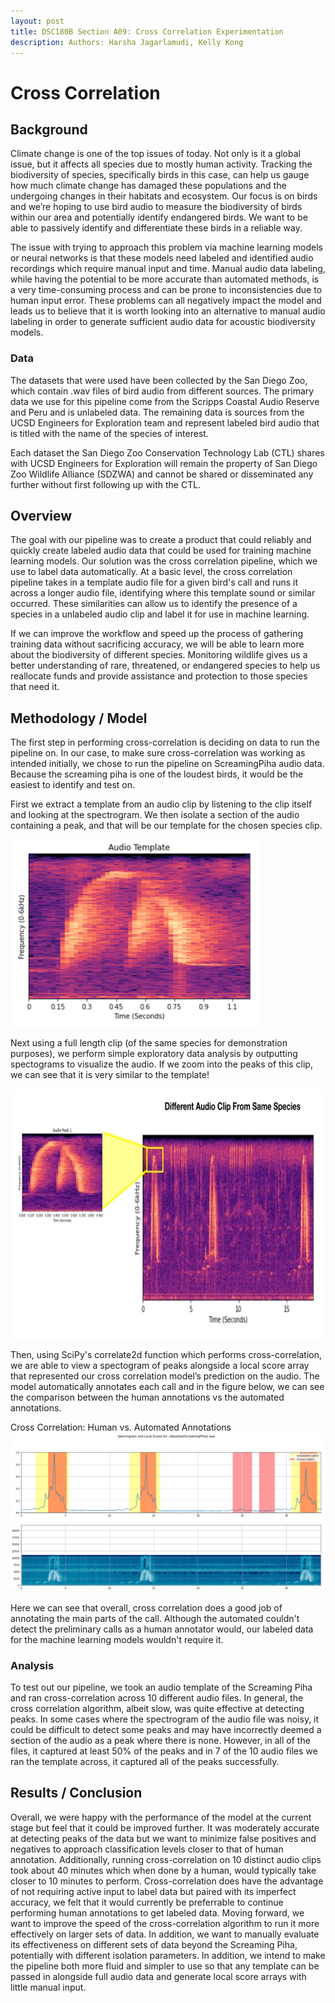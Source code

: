 ```yaml
---
layout: post
title: DSC180B Section A09: Cross Correlation Experimentation
description: Authors: Harsha Jagarlamudi, Kelly Kong
---
```


# Cross Correlation

## Background
Climate change is one of the top issues of today. Not only is it a global issue, but it affects all species due to mostly human activity. Tracking the biodiversity of species, specifically birds in this case, can help us gauge how much climate change has damaged these populations and the undergoing changes in their habitats and ecosystem. Our focus is on birds and we’re hoping to use bird audio to measure the biodiversity of birds within our area and potentially identify endangered birds. We want to be able to passively identify and differentiate these birds in a reliable way.

The issue with trying to approach this problem via machine learning models or neural networks is that these models need labeled and identified audio recordings which require manual input and time. Manual audio data labeling, while having the potential to be more accurate than automated methods, is a very time-consuming process and can be prone to inconsistencies due to human input error. These problems can all negatively impact the model and leads us to believe that it is worth looking into an alternative to manual audio labeling in order to generate sufficient audio data for acoustic biodiversity models.

### Data

The datasets that were used have been collected by the San Diego Zoo, which contain .wav files of bird audio from different sources. The primary data we use for this pipeline come from the Scripps Coastal Audio Reserve and Peru and is unlabeled data. The remaining data is sources from the UCSD Engineers for Exploration team and represent labeled bird audio that is titled with the name of the species of interest. 

Each dataset the San Diego Zoo Conservation Technology Lab (CTL) shares with UCSD Engineers for Exploration will remain the property of San Diego Zoo Wildlife Alliance (SDZWA) and cannot be shared or disseminated any further without first following up with the CTL.

## Overview

The goal with our pipeline was to create a product that could reliably and quickly create labeled audio data that could be used for training machine learning models. Our solution was the cross correlation pipeline, which we use to label data automatically. At a basic level, the cross correlation pipeline takes in a template audio file for a given bird's call and runs it across a longer audio file, identifying where this template sound or similar occurred. These similarities can allow us to identify the presence of a species in a unlabeled audio clip and label it for use in machine learning. 

If we can improve the workflow and speed up the process of gathering training data without sacrificing accuracy, we will be able to learn more about the biodiversity of different species. Monitoring wildlife gives us a better understanding of rare, threatened, or endangered species to help us reallocate funds and provide assistance and protection to those species that need it.

## Methodology / Model

The first step in performing cross-correlation is deciding on data to run the pipeline on. In our case, to make sure cross-correlation was working as intended initially, we chose to run the pipeline on ScreamingPiha audio data. Because the screaming piha is one of the loudest birds, it would be the easiest to identify and test on. 

First we extract a template from an audio clip by listening to the clip itself and looking at the spectrogram. We then isolate a section of the audio containing a peak, and that will be our template for the chosen species clip. 

<img src = "https://github.com/hjagarla/Cross_Correlation_Website/blob/main/images/template.png" width = "400" height = "300" >

Next using a full length clip (of the same species for demonstration purposes), we perform simple exploratory data analysis by outputting spectograms to visualize the audio. If we zoom into the peaks of this clip, we can see that it is very similar to the template! 

<img src =  "https://github.com/hjagarla/Cross_Correlation_Website/blob/main/images/audio_clip.jpg" width = "700" height = "400" >

Then, using SciPy's correlate2d function which performs cross-correlation, we are able to view a spectogram of peaks alongside a local score array that represented our cross correlation model’s prediction on the audio. The model automatically annotates each call and in the figure below, we can see the comparison between the human annotations vs the automated annotations. 

Cross Correlation: Human vs. Automated Annotations
<img src =  "https://github.com/hjagarla/Cross_Correlation_Website/blob/main/images/spectro.png" >

Here we can see that overall, cross correlation does a good job of annotating the main parts of the call. Although the automated couldn't detect the preliminary calls as a human annotator would, our labeled data for the machine learning models wouldn't require it. 

### Analysis 

To test out our pipeline, we took an audio template of the Screaming Piha and ran cross-correlation across 10 different audio files. In general, the cross correlation algorithm, albeit slow, was quite effective at detecting peaks. In some cases where the spectrogram of the audio file was noisy, it could be difficult to detect some peaks and may have incorrectly deemed a section of the audio as a peak where there is none. However, in all of the files, it captured at least 50% of the peaks and in 7 of the 10 audio files we ran the template across, it captured all of the peaks successfully.

## Results / Conclusion

Overall, we were happy with the performance of the model at the current stage but feel that it could be improved further. It was moderately accurate at detecting peaks of the data but we want to minimize false positives and negatives to approach classification levels closer to that of human annotation. Additionally, running cross-correlation on 10 distinct audio clips took about 40 minutes which when done by a human, would typically take closer to 10 minutes to perform. Cross-correlation does have the advantage of not requiring active input to label data but paired with its imperfect accuracy, we felt that it would currently be preferrable to continue performing human annotations to get labeled data. Moving forward, we want to improve the speed of the cross-correlation algorithm to run it more effectively on larger sets of data. In addition, we want to manually evaluate its effectiveness on different sets of data beyond the Screaming Piha, potentially with different isolation parameters. In addition, we intend to make the pipeline both more fluid and simpler to use so that any template can be passed in alongside full audio data and generate local score arrays with little manual input.

